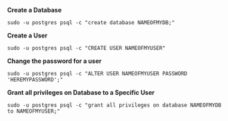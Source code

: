 **Create a Database**

    sudo -u postgres psql -c "create database NAMEOFMYDB;"
    
**Create a User**

    sudo -u postgres psql -c "CREATE USER NAMEOFMYUSER"
    
**Change the password for a user**

    sudo -u postgres psql -c "ALTER USER NAMEOFMYUSER PASSWORD 'HEREMYPASSWORD';"
    
**Grant all privileges on Database to a Specific User**

    sudo -u postgres psql -c "grant all privileges on database NAMEOFMYDB to NAMEOFMYUSER;"

